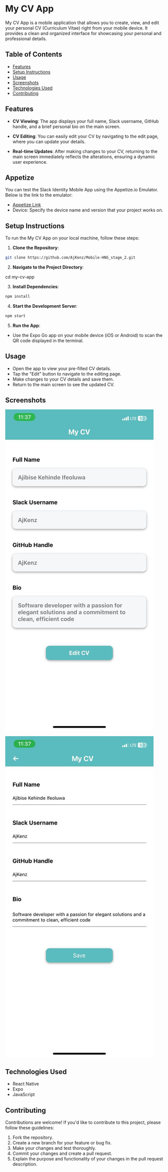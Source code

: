 # My CV App

My CV App is a mobile application that allows you to create, view, and edit your personal CV (Curriculum Vitae) right from your mobile device. It provides a clean and organized interface for showcasing your personal and professional details.

## Table of Contents

- [Features](#features)
- [Setup Instructions](#setup-instructions)
- [Usage](#usage)
- [Screenshots](#screenshots)
- [Technologies Used](#technologies-used)
- [Contributing](#contributing)

## Features

- **CV Viewing**: The app displays your full name, Slack username, GitHub handle, and a brief personal bio on the main screen.

- **CV Editing**: You can easily edit your CV by navigating to the edit page, where you can update your details.

- **Real-time Updates**: After making changes to your CV, returning to the main screen immediately reflects the alterations, ensuring a dynamic user experience.

## Appetize

You can test the Slack Identity Mobile App using the Appetize.io Emulator. Below is the link to the emulator:

- [Appetize Link](https://appetize.io/app/n7tehjk5aohkuo7kfjlufgpwmi)
- Device: Specify the device name and version that your project works on.

## Setup Instructions

To run the My CV App on your local machine, follow these steps:

1. **Clone the Repository**: 

```bash
git clone https://github.com/AjKenz/Mobile-HNG_stage_2.git
```

2. **Navigate to the Project Directory**:

cd my-cv-app


3. **Install Dependencies**:

```bash
npm install
```

4. **Start the Development Server**:

```bash
npm start
```


5. **Run the App**:
- Use the Expo Go app on your mobile device (iOS or Android) to scan the QR code displayed in the terminal.

## Usage

- Open the app to view your pre-filled CV details.
- Tap the "Edit" button to navigate to the editing page.
- Make changes to your CV details and save them.
- Return to the main screen to see the updated CV.

## Screenshots

![Main Screen](assets/screenShots/mainScreen.png)

![Edit Screen](assets/screenShots//editScreen.png)

## Technologies Used

- React Native
- Expo
- JavaScript

## Contributing

Contributions are welcome! If you'd like to contribute to this project, please follow these guidelines:

1. Fork the repository.
2. Create a new branch for your feature or bug fix.
3. Make your changes and test thoroughly.
4. Commit your changes and create a pull request.
5. Explain the purpose and functionality of your changes in the pull request description.


